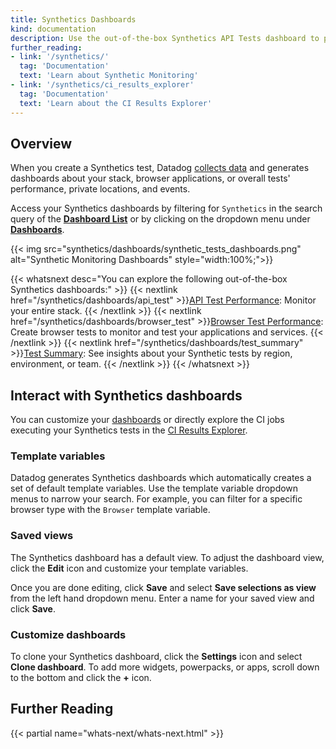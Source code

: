 ```yaml
---
title: Synthetics Dashboards
kind: documentation
description: Use the out-of-the-box Synthetics API Tests dashboard to proactively monitor your entire stack.  
further_reading:
- link: '/synthetics/'
  tag: 'Documentation'
  text: 'Learn about Synthetic Monitoring'
- link: '/synthetics/ci_results_explorer'
  tag: 'Documentation'
  text: 'Learn about the CI Results Explorer'
---
```


## Overview

When you create a Synthetics test, Datadog [collects data][1] and generates dashboards about your stack, browser applications, or overall tests' performance, private locations, and events. 

Access your Synthetics dashboards by filtering for `Synthetics` in the search query of the [**Dashboard List**][2] or by clicking on the dropdown menu under [**Dashboards**][3].

{{< img src="synthetics/dashboards/synthetic_tests_dashboards.png" alt="Synthetic Monitoring Dashboards" style="width:100%;">}}

{{< whatsnext desc="You can explore the following out-of-the-box Synthetics dashboards:" >}}
  {{< nextlink href="/synthetics/dashboards/api_test" >}}<u>API Test Performance</u>: Monitor your entire stack. {{< /nextlink >}}
  {{< nextlink href="/synthetics/dashboards/browser_test" >}}<u>Browser Test Performance</u>: Create browser tests to monitor and test your applications and services. {{< /nextlink >}}
  {{< nextlink href="/synthetics/dashboards/test_summary" >}}<u>Test Summary</u>: See insights about your Synthetic tests by region, environment, or team. {{< /nextlink >}}
{{< /whatsnext >}}

## Interact with Synthetics dashboards

You can customize your [dashboards][4] or directly explore the CI jobs executing your Synthetics tests in the [CI Results Explorer][5].

### Template variables

Datadog generates Synthetics dashboards which automatically creates a set of default template variables. Use the template variable dropdown menus to narrow your search. For example, you can filter for a specific browser type with the `Browser` template variable.

### Saved views

The Synthetics dashboard has a default view. To adjust the dashboard view, click the **Edit** icon and customize your template variables. 

Once you are done editing, click **Save** and select **Save selections as view** from the left hand dropdown menu. Enter a name for your saved view and click **Save**.

### Customize dashboards

To clone your Synthetics dashboard, click the **Settings** icon and select **Clone dashboard**. To add more widgets, powerpacks, or apps, scroll down to the bottom and click the **+** icon. 

## Further Reading

{{< partial name="whats-next/whats-next.html" >}}

[1]: /synthetics/metrics/
[2]: https://app.datadoghq.com/dashboard/lists
[3]: https://app.datadoghq.com/synthetics/tests/
[4]: /dashboards/
[5]: /synthetics/ci_results_explorer/
